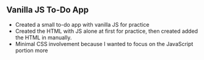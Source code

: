 <h2>Vanilla JS To-Do App</h2>
<ul>
  <li>Created a small to-do app with vanilla JS for practice</li>
  <li>Created the HTML with JS alone at first for practice, then created added the HTML in manually.</li>
  <li>Minimal CSS involvement because I wanted to focus on the JavaScript portion more</li>
</ul>

